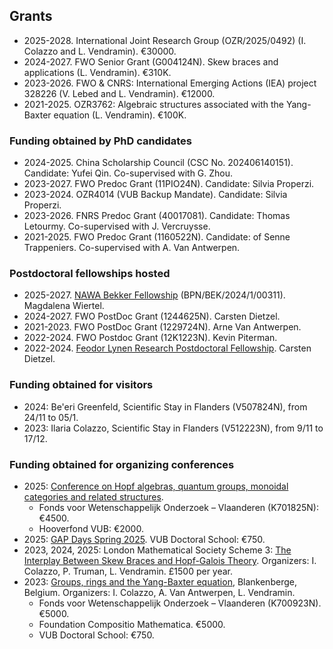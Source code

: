 ## Grants

* 2025-2028. International Joint Research Group (OZR/2025/0492) (I. Colazzo and L. Vendramin). €30000.
* 2024-2027. FWO Senior Grant (G004124N). Skew braces and applications (L. Vendramin). €310K. 
* 2023-2026. FWO & CNRS: International Emerging Actions (IEA) project 328226 (V. Lebed and L. Vendramin). €12000. 
* 2021-2025. OZR3762: Algebraic structures associated with the Yang-Baxter equation (L. Vendramin). €100K.

### Funding obtained by PhD candidates
* 2024-2025. China Scholarship Council (CSC No. 202406140151). Candidate: Yufei Qin. Co-supervised with G. Zhou. 
* 2023-2027. FWO Predoc Grant (11PIO24N). Candidate: Silvia Properzi. 
* 2023-2024. OZR4014 (VUB Backup Mandate). Candidate: Silvia Properzi. 
* 2023-2026. FNRS Predoc Grant (40017081). Candidate: Thomas Letourmy. Co-supervised with J. Vercruysse.
* 2021-2025. FWO Predoc Grant (1160522N). Candidate: of Senne Trappeniers. Co-supervised with A. Van Antwerpen. 

### Postdoctoral fellowships hosted
* 2025-2027. [NAWA Bekker Fellowship](https://nawa.gov.pl/en/scientists/the-bekker-programme) (BPN/BEK/2024/1/00311). Magdalena Wiertel. 
* 2024-2027. FWO PostDoc Grant (1244625N). Carsten Dietzel.   
* 2021-2023. FWO PostDoc Grant (1229724N). Arne Van Antwerpen. 
* 2022-2024. FWO Postdoc Grant (12K1223N). Kevin Piterman.
* 2022-2024. [Feodor Lynen Research Postdoctoral Fellowship](https://www.humboldt-foundation.de/en/apply/sponsorship-programmes/feodor-lynen-research-fellowship). Carsten Dietzel.

### Funding obtained for visitors  
* 2024: Be'eri Greenfeld, Scientific Stay in Flanders (V507824N), from 24/11 to 05/1.
* 2023: Ilaria Colazzo, Scientific Stay in Flanders (V512223N), from 9/11 to 17/12.
  
### Funding obtained for organizing conferences
* 2025: [Conference on Hopf algebras, quantum groups, monoidal categories and related structures](https://hopfalgb.ulb.be/Hopf2025/).
    * Fonds voor Wetenschappelijk Onderzoek – Vlaanderen (K701825N): €4500.
    * Hooverfond VUB: €2000.
* 2025: [GAP Days Spring 2025](https://www.gapdays.de/gapdays2025-spring/). VUB Doctoral School: €750.
* 2023, 2024, 2025: London Mathematical Society Scheme 3: [The Interplay Between Skew Braces and Hopf-Galois Theory](https://interplaysbhg.github.io/index.html). Organizers: I. Colazzo, P. Truman, L. Vendramin. £1500 per year.  
* 2023: [Groups, rings and the Yang-Baxter equation](http://www.ilariacolazzo.info/gryb2023/), Blankenberge, Belgium. Organizers: I. Colazzo, A. Van Antwerpen, L. Vendramin.
    * Fonds voor Wetenschappelijk Onderzoek – Vlaanderen (K700923N). €5000.
    * Foundation Compositio Mathematica. €5000.
    * VUB Doctoral School: €750.
